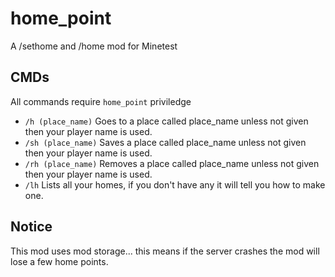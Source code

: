 # home_point

A /sethome and /home mod for Minetest

## CMDs

All commands require `home_point` priviledge

* `/h (place_name)` Goes to a place called place_name unless not given then your player name is used.
* `/sh (place_name)` Saves a place called place_name unless not given then your player name is used.
* `/rh (place_name)` Removes a place called place_name unless not given then your player name is used.
* `/lh` Lists all your homes, if you don't have any it will tell you how to make one.

## Notice

This mod uses mod storage... this means if the server crashes the mod will lose a few home points.
